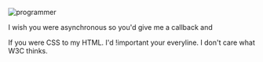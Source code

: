 ![programmer](https://user-images.githubusercontent.com/60959655/154712323-1ac57ddd-4ede-4b0b-8b02-f1eac93e904e.gif)

I wish you were asynchronous so you'd give me a callback and

If you were CSS to my HTML. I'd !important your everyline. I don't care what W3C thinks.
